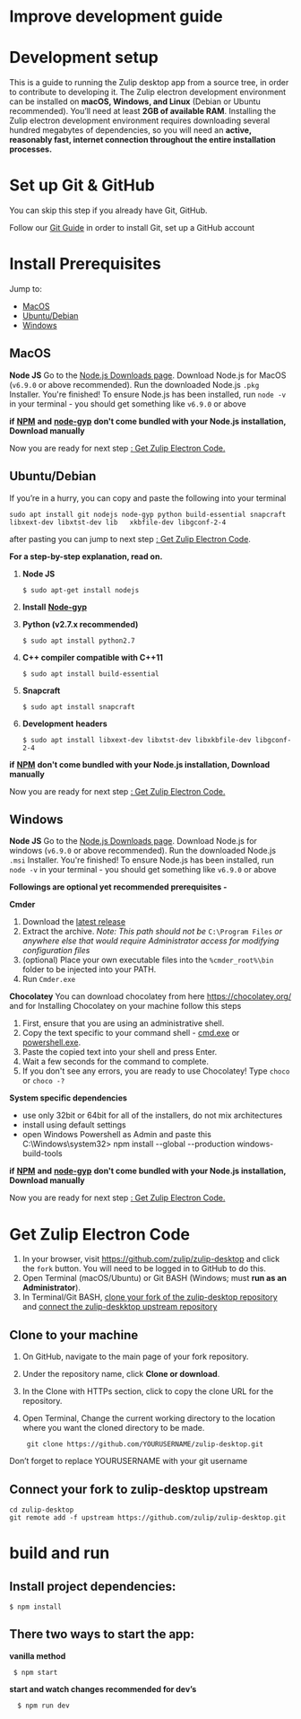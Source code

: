 # Improve development guide

# Development setup

This is a guide to running the Zulip desktop app from a source tree, in order to contribute to developing it. The Zulip electron development environment can be installed on **macOS, Windows, and Linux** (Debian or Ubuntu recommended). You’ll need at least **2GB of available RAM**. Installing the Zulip electron development environment requires downloading several hundred megabytes of dependencies, so you will need an **active, reasonably fast, internet connection throughout the entire installation processes.**

# Set up Git & GitHub

You can skip this step if you already have Git, GitHub.

Follow our [Git Guide](https://zulip.readthedocs.io/en/latest/git/setup.html) in order to install Git, set up a GitHub account


# Install Prerequisites

Jump to:

- [MacOS](https://github.com/zulip/zulip-desktop/blob/master/development.md#macos)
- [Ubuntu/Debian](https://github.com/zulip/zulip-desktop/blob/master/development.md#ubuntudebian)
- [Windows](https://github.com/zulip/zulip-desktop/blob/master/development.md#windows)


## MacOS


  **Node JS**
  Go to the [Node.js Downloads page](https://nodejs.org/en/download/). Download Node.js for MacOS (`v6.9.0` or above recommended). Run the downloaded Node.js `.pkg` Installer. You're finished! To ensure Node.js has been installed, run `node -v` in your terminal - you should get something like `v6.9.0` or above


  **if** [**NPM**](https://www.npmjs.com/get-npm) **and** [**node-gyp**](https://github.com/nodejs/node-gyp#installation) **don't come bundled with your Node.js installation, Download manually**


  Now you are ready for next step [: Get Zulip Electron Code.](https://github.com/zulip/zulip-desktop/blob/master/development.md#get-zulip-desktop-code)


## Ubuntu/Debian


If you’re in a hurry, you can copy and paste the following into your terminal

    sudo apt install git nodejs node-gyp python build-essential snapcraft libxext-dev libxtst-dev lib   xkbfile-dev libgconf-2-4

after pasting you can jump to next step [: Get Zulip Electron Code](https://github.com/zulip/zulip-desktop/blob/master/development.md#get-zulip-desktop-code).


**For a step-by-step explanation, read on.**

1. **Node JS**

	`$ sudo apt-get install nodejs`

2. **Install** [**Node-gyp**](https://github.com/nodejs/node-gyp#installation)

3. **Python (v2.7.x recommended)**

	`$ sudo apt install python2.7`

4. **C++ compiler compatible with C++11**

	`$ sudo apt install build-essential`

5. **Snapcraft**

	`$ sudo apt install snapcraft`

6. **Development** **headers**

	`$ sudo apt install libxext-dev libxtst-dev libxkbfile-dev libgconf-2-4`


**if** [**NPM**](https://www.npmjs.com/get-npm) **don't come bundled with your Node.js installation, Download manually**


Now you are ready for next step [: Get Zulip Electron Code.](https://github.com/zulip/zulip-desktop/blob/master/development.md#get-zulip-desktop-code)


## Windows

  **Node JS**
  Go to the [Node.js Downloads page](https://nodejs.org/en/download/). Download Node.js for windows (`v6.9.0` or above recommended). Run the downloaded Node.js `.msi` Installer. You're finished! To ensure Node.js has been installed, run `node -v` in your terminal - you should get something like `v6.9.0` or above


**Followings are optional yet recommended prerequisites -**

  **Cmder**
  1. Download the [latest release](https://github.com/cmderdev/cmder/releases/)
  2. Extract the archive. *Note: This path should not be* `C:\Program Files` *or anywhere else that would require Administrator access for modifying configuration files*
  3. (optional) Place your own executable files into the `%cmder_root%\bin` folder to be injected into your PATH.
  4. Run `Cmder.exe`

  **Chocolatey**
  You can download chocolatey from here https://chocolatey.org/ and for Installing Chocolatey on your machine follow this steps
  1. First, ensure that you are using an administrative shell.
  2. Copy the text specific to your command shell - [cmd.exe](https://chocolatey.org/install#install-with-cmdexe) or [powershell.exe](https://chocolatey.org/install#install-with-powershellexe).
  3. Paste the copied text into your shell and press Enter.
  4. Wait a few seconds for the command to complete.
  5. If you don't see any errors, you are ready to use Chocolatey! Type `choco` or `choco -?`


**System specific dependencies**

- use only 32bit or 64bit for all of the installers, do not mix architectures
- install using default settings
- open Windows Powershell as Admin and paste this
    C:\Windows\system32> npm install --global --production windows-build-tools


**if** [**NPM**](https://www.npmjs.com/get-npm) **and** [**node-gyp**](https://github.com/nodejs/node-gyp#installation) **don't come bundled with your Node.js installation, Download manually**

Now you are ready for next step [: Get Zulip Electron Code.](https://github.com/zulip/zulip-desktop/blob/master/development.md#get-zulip-desktop-code)


# Get Zulip Electron Code

1. In your browser, visit https://github.com/zulip/zulip-desktop and click the `fork` button. You will need to be logged in to GitHub to do this.
2. Open Terminal (macOS/Ubuntu) or Git BASH (Windows; must **run as an Administrator**).
3. In Terminal/Git BASH, [clone your fork of the zulip-desktop repository](https://github.com/zulip/zulip-desktop/blob/master/development.md#clone-to-your-machine) and [connect the zulip-deskktop upstream repository](https://github.com/zulip/zulip-desktop/blob/master/development.md#connect-your-fork-to-zulip-desktop-upstream)


## Clone to your machine
  1. On GitHub, navigate to the main page of your fork repository.
  2. Under the repository name, click **Clone or download**.
  3. In the Clone with HTTPs section, click to copy the clone URL for the repository.
  4. Open Terminal, Change the current working directory to the location where you want the cloned directory to be made.

          git clone https://github.com/YOURUSERNAME/zulip-desktop.git

Don’t forget to replace YOURUSERNAME with your git username


## Connect your fork to zulip-desktop upstream

    cd zulip-desktop
    git remote add -f upstream https://github.com/zulip/zulip-desktop.git


# build and run


## Install project dependencies:
    $ npm install


## There two ways to start the app:

**vanilla method**

     $ npm start

**start and watch changes recommended for dev’s**

      $ npm run dev
